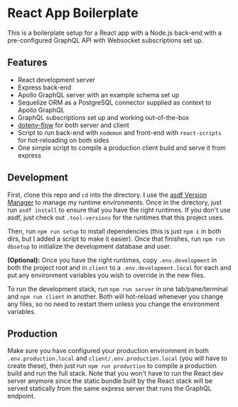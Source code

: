 # React App Boilerplate

This is a boilerplate setup for a React app with a Node.js back-end with a pre-configured GraphQL API with Websocket subscriptions set up.

## Features

* React development server
* Express back-end
* Apollo GraphQL server with an example schema set up
* Sequelize ORM as a PostgreSQL connector supplied as context to Apollo GraphQL
* GraphQL subscriptions set up and working out-of-the-box
* [dotenv-flow](https://www.npmjs.com/package/dotenv-flow) for both server and client
* Script to run back-end with `nodemon` and front-end with `react-scripts` for hot-reloading on both sides
* One simple script to compile a production client build and serve it from express

## Development

First, clone this repo and `cd` into the directory. I use the [asdf Version Manager](https://asdf-vm.com/) to manage my runtime environments. Once in the directory, just run `asdf install` to ensure that you have the right runtimes. If you don't use asdf, just check out `.tool-versions` for the runtimes that this project uses.

Then, run `npm run setup` to install dependencies (this is just `npm i` in both dirs, but I added a script to make it easier). Once that finishes, run `npm run dbsetup` to initialize the development database and user.

**(Optional):** Once you have the right runtimes, copy `.env.development` in both the project root and in `client` to a `.env.development.local` for each and put any environment variables you wish to override in the new files.

To run the development stack, run `npm run server` in one tab/pane/terminal and `npm run client` in another. Both will hot-reload whenever you change any files, so no need to restart them unless you change the environment variables.

## Production

Make sure you have configured your production environment in both `.env.production.local` and `client/.env.production.local` (you will have to create these), then just run `npm run production` to compile a production build and run the full stack. Note that you won't have to run the React dev server anymore since the static bundle built by the React stack will be served statically from the same express server that runs the GraphQL endpoint.
